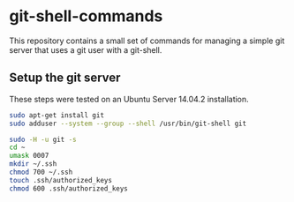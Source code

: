 git-shell-commands
==================

This repository contains a small set of commands for managing a simple git server that uses
a git user with a git-shell.

Setup the git server
--------------------

These steps were tested on an Ubuntu Server 14.04.2 installation.

```sh
sudo apt-get install git
sudo adduser --system --group --shell /usr/bin/git-shell git

sudo -H -u git -s
cd ~
umask 0007
mkdir ~/.ssh
chmod 700 ~/.ssh
touch .ssh/authorized_keys
chmod 600 .ssh/authorized_keys
```

